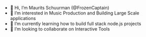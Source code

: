 - 👋 Hi, I’m Maurits Schuurman (@FrozenCaptain)
- 👀 I’m interested in Music Production and Building Large Scale applications
- 🌱 I’m currently learning how to build full stack node.js projects
- 💞️ I’m looking to collaborate on Interactive Tools

<!---
FrozenCaptain/FrozenCaptain is a ✨ special ✨ repository because its `README.md` (this file) appears on your GitHub profile.
You can click the Preview link to take a look at your changes.
--->
